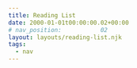 ```yaml
---
title: Reading List
date: 2000-01-01t00:00:00.02+00:00
# nav_position:           02
layout: layouts/reading-list.njk
tags:
  - nav
---
```

